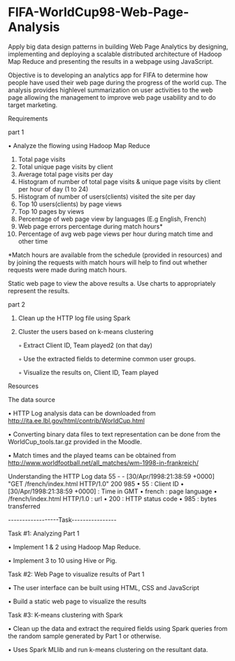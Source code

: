 # FIFA-WorldCup98-Web-Page-Analysis
Apply big data design patterns in building Web Page Analytics by designing, implementing and deploying a scalable distributed architecture of Hadoop Map Reduce and presenting the results in a webpage using JavaScript.

Objective is to  developing an analytics app for FIFA to determine how people have used their web page during the progress of the world cup. The analysis provides highlevel summarization on user activities to the web page allowing the management to improve web page usability and to do target marketing.

Requirements 

part 1

• Analyze the flowing using Hadoop Map Reduce
1. Total page visits
2. Total unique page visits by client
3. Average total page visits per day
4. Histogram of number of total page visits & unique page visits by client per hour of day (1 to 24)
5. Histogram of number of users(clients) visited the site per day
6. Top 10 users(clients) by page views
7. Top 10 pages by views
8. Percentage of web page view by languages (E.g English, French)
9. Web page errors percentage during match hours*
10. Percentage of avg web page views per hour during match time and other time


*Match hours are available from the schedule (provided in resources) and by joining the requests with match hours will help to find out whether requests were made during match hours.

Static web page to view the above results
a. Use charts to appropriately represent the results.


part 2 

1. Clean up the HTTP log file using Spark

2. Cluster the users based on k-means clustering

   ◦ Extract Client ID, Team played2 (on that day)
   
   ◦ Use the extracted fields to determine common user groups.
   
   ◦ Visualize the results on, Client ID, Team played
 


Resources

The data source

• HTTP Log analysis data can be downloaded from 
  http://ita.ee.lbl.gov/html/contrib/WorldCup.html

• Converting binary data files to text representation can be done from the
  WorldCup_tools.tar.gz provided in the Moodle.

• Match times and the played teams can be obtained from
  http://www.worldfootball.net/all_matches/wm-1998-in-frankreich/

Understanding the HTTP Log data
55 - - [30/Apr/1998:21:38:59 +0000] "GET /french/index.html HTTP/1.0" 200 985
• 55 : Client ID
• [30/Apr/1998:21:38:59 +0000] : Time in GMT
• french : page language
• /french/index.html HTTP/1.0 : url
• 200 : HTTP status code
• 985 : bytes transferred


------------------Task----------------

Task #1: Analyzing Part 1

• Implement 1 & 2 using Hadoop Map Reduce.

• Implement 3 to 10 using Hive or Pig.

Task #2:  Web Page to visualize results of Part 1

• The user interface can be built using HTML, CSS and JavaScript

• Build a static web page to visualize the results

Task #3: K-means clustering with Spark

• Clean up the data and extract the required fields using Spark queries from the
 random sample generated by Part 1 or otherwise.
 
• Uses Spark MLlib and run k-means clustering on the resultant data.


